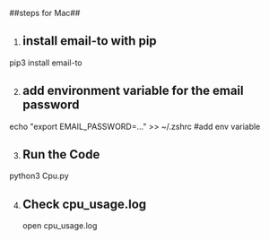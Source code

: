 ##steps for Mac##

1. ## install email-to with pip

pip3 install email-to




2.  ## add environment variable for the email password

echo "export EMAIL_PASSWORD=..." >> ~/.zshrc   #add env variable




3.  ## Run the Code

python3 Cpu.py




4. ## Check cpu_usage.log

   open cpu_usage.log
